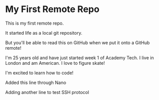 # My First Remote Repo

This is my first remote repo.

It started life as a local git repository.

But you'll be able to read this on GitHub when we put it onto a GitHub remote!


I'm 25 years old and have just started week 1 of Academy Tech. I live in London and am American. I love to figure skate! 


I'm excited to learn how to code!

Added this line through Nano

Adding another line to test SSH protocol

